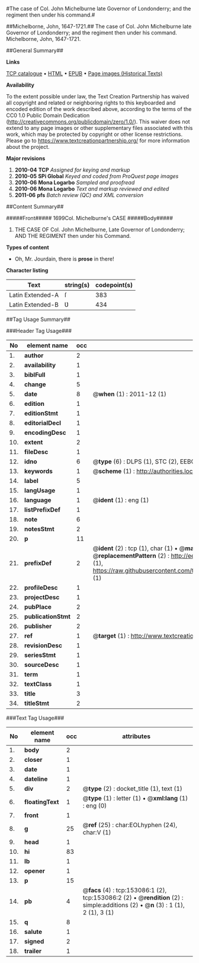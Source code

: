 #The case of Col. John Michelburne late Governor of Londonderry; and the regiment then under his command.#

##Michelborne, John, 1647-1721.##
The case of Col. John Michelburne late Governor of Londonderry; and the regiment then under his command.
Michelborne, John, 1647-1721.

##General Summary##

**Links**

[TCP catalogue](http://www.ota.ox.ac.uk/tcp/)  • 
[HTML](http://tei.it.ox.ac.uk/tcp/Texts-HTML/free/A81/A81269.html)  • 
[EPUB](http://tei.it.ox.ac.uk/tcp/Texts-EPUB/free/A81/A81269.epub) • 
[Page images (Historical Texts)](https://historicaltexts.jisc.ac.uk/eebo-99895550e)

**Availability**

To the extent possible under law, the Text Creation Partnership has waived all copyright and related or neighboring rights to this keyboarded and encoded edition of the work described above, according to the terms of the CC0 1.0 Public Domain Dedication (http://creativecommons.org/publicdomain/zero/1.0/). This waiver does not extend to any page images or other supplementary files associated with this work, which may be protected by copyright or other license restrictions. Please go to https://www.textcreationpartnership.org/ for more information about the project.

**Major revisions**

1. __2010-04__ __TCP__ *Assigned for keying and markup*
1. __2010-05__ __SPi Global__ *Keyed and coded from ProQuest page images*
1. __2010-06__ __Mona Logarbo__ *Sampled and proofread*
1. __2010-06__ __Mona Logarbo__ *Text and markup reviewed and edited*
1. __2011-06__ __pfs__ *Batch review (QC) and XML conversion*

##Content Summary##

#####Front#####
1699Col. Michelburne's CASE
#####Body#####

1. THE CASE OF Col. John Michelburne, Late Governor of Londonderry; AND THE REGIMENT then under his Command.

**Types of content**

  * Oh, Mr. Jourdain, there is **prose** in there!

**Character listing**


|Text|string(s)|codepoint(s)|
|---|---|---|
|Latin Extended-A|ſ|383|
|Latin Extended-B|Ʋ|434|

##Tag Usage Summary##

###Header Tag Usage###

|No|element name|occ|attributes|
|---|---|---|---|
|1.|__author__|2||
|2.|__availability__|1||
|3.|__biblFull__|1||
|4.|__change__|5||
|5.|__date__|8| @__when__ (1) : 2011-12 (1)|
|6.|__edition__|1||
|7.|__editionStmt__|1||
|8.|__editorialDecl__|1||
|9.|__encodingDesc__|1||
|10.|__extent__|2||
|11.|__fileDesc__|1||
|12.|__idno__|6| @__type__ (6) : DLPS (1), STC (2), EEBO-CITATION (1), PROQUEST (1), VID (1)|
|13.|__keywords__|1| @__scheme__ (1) : http://authorities.loc.gov/ (1)|
|14.|__label__|5||
|15.|__langUsage__|1||
|16.|__language__|1| @__ident__ (1) : eng (1)|
|17.|__listPrefixDef__|1||
|18.|__note__|6||
|19.|__notesStmt__|2||
|20.|__p__|11||
|21.|__prefixDef__|2| @__ident__ (2) : tcp (1), char (1)  •  @__matchPattern__ (2) : ([0-9\-]+):([0-9IVX]+) (1), (.+) (1)  •  @__replacementPattern__ (2) : http://eebo.chadwyck.com/downloadtiff?vid=$1&page=$2 (1), https://raw.githubusercontent.com/textcreationpartnership/Texts/master/tcpchars.xml#$1 (1)|
|22.|__profileDesc__|1||
|23.|__projectDesc__|1||
|24.|__pubPlace__|2||
|25.|__publicationStmt__|2||
|26.|__publisher__|2||
|27.|__ref__|1| @__target__ (1) : http://www.textcreationpartnership.org/docs/. (1)|
|28.|__revisionDesc__|1||
|29.|__seriesStmt__|1||
|30.|__sourceDesc__|1||
|31.|__term__|1||
|32.|__textClass__|1||
|33.|__title__|3||
|34.|__titleStmt__|2||


###Text Tag Usage###

|No|element name|occ|attributes|
|---|---|---|---|
|1.|__body__|2||
|2.|__closer__|1||
|3.|__date__|1||
|4.|__dateline__|1||
|5.|__div__|2| @__type__ (2) : docket_title (1), text (1)|
|6.|__floatingText__|1| @__type__ (1) : letter (1)  •  @__xml:lang__ (1) : eng (0)|
|7.|__front__|1||
|8.|__g__|25| @__ref__ (25) : char:EOLhyphen (24), char:V (1)|
|9.|__head__|1||
|10.|__hi__|83||
|11.|__lb__|1||
|12.|__opener__|1||
|13.|__p__|15||
|14.|__pb__|4| @__facs__ (4) : tcp:153086:1 (2), tcp:153086:2 (2)  •  @__rendition__ (2) : simple:additions (2)  •  @__n__ (3) : 1 (1), 2 (1), 3 (1)|
|15.|__q__|8||
|16.|__salute__|1||
|17.|__signed__|2||
|18.|__trailer__|1||
